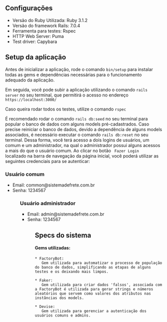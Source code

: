 <h2> Configurações </h2>

<ul>
  <li> Versão do Ruby Utilizada: Ruby 3.1.2 </li>
  <li> Versão do framework Rails: 7.0.4 </li>
  <li> Ferramenta para testes: Rspec </li>
  <li> HTTP Web Server: Puma </li>
  <li> Test driver: Capybara </li>
</ul>

<h2> Setup da aplicação </h2>
<p>
  Antes de inicializar a aplicação, rode o comando <code>bin/setup</code> para instalar todas as gems e dependências necessárias para o funcionamento
  adequado da aplicação.
</p>
<p>
  Em seguida, você pode subir a aplicação utilizando o comando <code>rails server</code> no seu terminal, que permitirá o acesso no endereço <code>https://localhost:3000/</code>
</p>
<p>
  Caso queira rodar todos os testes, utilize o comando <code>rspec</code>
</p>
<p>
  É recomendado rodar o comando <code>rails db:seed</code> no seu terminal para popular o banco de dados com alguns models pré-cadastrados. Caso precise reiniciar o banco de dados, devido a dependência de alguns models associados, é necessário executar o comando <code>rails db:reset</code> no seu terminal. Dessa forma, você terá acesso a dois logins de usuários, um comum e um administrador, na qual o administrador possui alguns acessos a mais do que o usuário comum. Ao clicar no botão <code> Fazer Login </code> localizado na barra de navegação da página inicial, você poderá utilizar as seguintes credenciais para se autenticar:
</p>

<p>
  <h3> Usuário comum </h3>
    <ul>
      <li> Email: common@sistemadefrete.com.br </li>
      <li> Senha: 1234567 </li>
    <ul>
</p>

<h3> Usuário administrador </h3>
    <ul>
      <li> Email: admin@sistemadefrete.com.br </li>
      <li> Senha: 1234567 </li>
    <ul>
</p>

<h2> Specs do sistema </h2>
  <h4> Gems utilizadas: </h4>
  
    * FactoryBot: 
       Gem utilizada para automatizar o processo de população do banco de dados, simplificando as etapas de alguns testes e os deixando mais limpos.
  
    * Faker:
       Gem utilizada para criar dados 'falsos', associada com a FactoryBot é utilizada para gerar strings e números aleatórios que servem como valores dos atributos nas instâncias dos models.
  
    * Devise:
       Gem utilizada para gerenciar a autenticação dos usuários comuns e admins.
